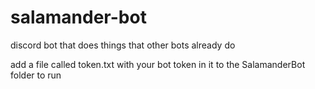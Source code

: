 # salamander-bot

discord bot that does things that other bots already do

add a file called token.txt with your bot token in it to the SalamanderBot folder to run
